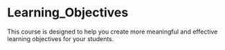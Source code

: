 # Learning_Objectives
 This course is designed to help you create more meaningful and effective learning objectives for your students. 
